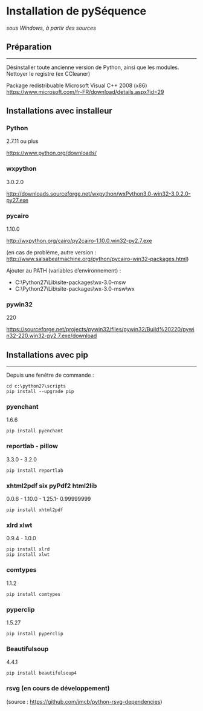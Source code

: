 # Installation de pySéquence #

_sous Windows, à partir des sources_


## Préparation ##
--------------

Désinstaller toute ancienne version de Python, ainsi que les modules.
Nettoyer le registre (ex CCleaner)

Package redistribuable Microsoft Visual C++ 2008 (x86)
https://www.microsoft.com/fr-FR/download/details.aspx?id=29

## Installations avec installeur
### Python ###
2.7.11 ou plus

https://www.python.org/downloads/

### wxpython ###
3.0.2.0

http://downloads.sourceforge.net/wxpython/wxPython3.0-win32-3.0.2.0-py27.exe

### pycairo ###

1.10.0

http://wxpython.org/cairo/py2cairo-1.10.0.win32-py2.7.exe

(en cas de problème, autre version : http://www.salsabeatmachine.org/python/pycairo-win32-packages.html)

Ajouter au PATH (variables d’environnement) :
 * C:\Python27\Lib\site-packages\wx-3.0-msw
 * C:\Python27\Lib\site-packages\wx-3.0-msw\wx

### pywin32 ###
220

https://sourceforge.net/projects/pywin32/files/pywin32/Build%20220/pywin32-220.win32-py2.7.exe/download





## Installations avec pip ##
-------------------------

Depuis une fenêtre de commande :

    cd c:\python27\scripts
    pip install --upgrade pip

### pyenchant ###
1.6.6

    pip install pyenchant

### reportlab -	pillow ###
3.3.0   -	3.2.0

    pip install reportlab

### xhtml2pdf 	six	 pyPdf2	 html2lib ###
0.0.6   -	 1.10.0 -    1.25.1-    0.99999999

    pip install xhtml2pdf

### xlrd	xlwt ###
0.9.4   -	1.0.0

    pip install xlrd
    pip install xlwt

### comtypes ###
1.1.2

    pip install comtypes

### pyperclip ###
1.5.27

    pip install pyperclip

### Beautifulsoup ###
4.4.1

    pip install beautifulsoup4

### rsvg (en cours de développement) ###
(source : https://github.com/jmcb/python-rsvg-dependencies)




